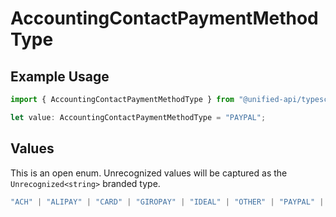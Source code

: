 # AccountingContactPaymentMethodType

## Example Usage

```typescript
import { AccountingContactPaymentMethodType } from "@unified-api/typescript-sdk/sdk/models/shared";

let value: AccountingContactPaymentMethodType = "PAYPAL";
```

## Values

This is an open enum. Unrecognized values will be captured as the `Unrecognized<string>` branded type.

```typescript
"ACH" | "ALIPAY" | "CARD" | "GIROPAY" | "IDEAL" | "OTHER" | "PAYPAL" | "WIRE" | "CHECK" | Unrecognized<string>
```